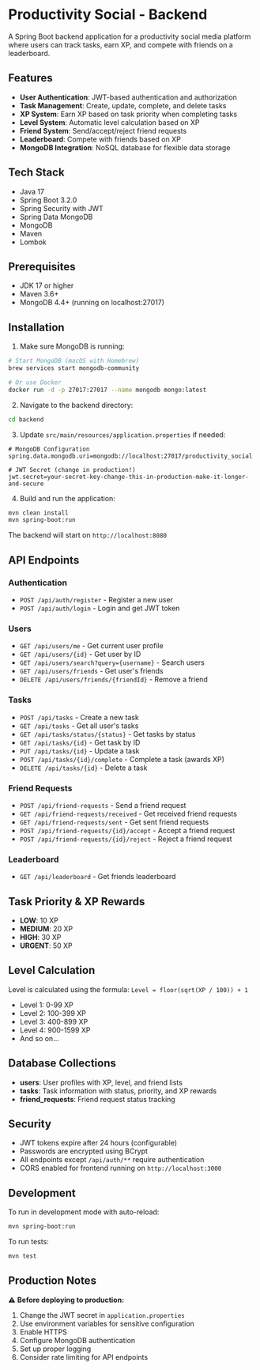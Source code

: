 # Productivity Social - Backend

A Spring Boot backend application for a productivity social media platform where users can track tasks, earn XP, and compete with friends on a leaderboard.

## Features

- **User Authentication**: JWT-based authentication and authorization
- **Task Management**: Create, update, complete, and delete tasks
- **XP System**: Earn XP based on task priority when completing tasks
- **Level System**: Automatic level calculation based on XP
- **Friend System**: Send/accept/reject friend requests
- **Leaderboard**: Compete with friends based on XP
- **MongoDB Integration**: NoSQL database for flexible data storage

## Tech Stack

- Java 17
- Spring Boot 3.2.0
- Spring Security with JWT
- Spring Data MongoDB
- MongoDB
- Maven
- Lombok

## Prerequisites

- JDK 17 or higher
- Maven 3.6+
- MongoDB 4.4+ (running on localhost:27017)

## Installation

1. Make sure MongoDB is running:
```bash
# Start MongoDB (macOS with Homebrew)
brew services start mongodb-community

# Or use Docker
docker run -d -p 27017:27017 --name mongodb mongo:latest
```

2. Navigate to the backend directory:
```bash
cd backend
```

3. Update `src/main/resources/application.properties` if needed:
```properties
# MongoDB Configuration
spring.data.mongodb.uri=mongodb://localhost:27017/productivity_social

# JWT Secret (change in production!)
jwt.secret=your-secret-key-change-this-in-production-make-it-longer-and-secure
```

4. Build and run the application:
```bash
mvn clean install
mvn spring-boot:run
```

The backend will start on `http://localhost:8080`

## API Endpoints

### Authentication
- `POST /api/auth/register` - Register a new user
- `POST /api/auth/login` - Login and get JWT token

### Users
- `GET /api/users/me` - Get current user profile
- `GET /api/users/{id}` - Get user by ID
- `GET /api/users/search?query={username}` - Search users
- `GET /api/users/friends` - Get user's friends
- `DELETE /api/users/friends/{friendId}` - Remove a friend

### Tasks
- `POST /api/tasks` - Create a new task
- `GET /api/tasks` - Get all user's tasks
- `GET /api/tasks/status/{status}` - Get tasks by status
- `GET /api/tasks/{id}` - Get task by ID
- `PUT /api/tasks/{id}` - Update a task
- `POST /api/tasks/{id}/complete` - Complete a task (awards XP)
- `DELETE /api/tasks/{id}` - Delete a task

### Friend Requests
- `POST /api/friend-requests` - Send a friend request
- `GET /api/friend-requests/received` - Get received friend requests
- `GET /api/friend-requests/sent` - Get sent friend requests
- `POST /api/friend-requests/{id}/accept` - Accept a friend request
- `POST /api/friend-requests/{id}/reject` - Reject a friend request

### Leaderboard
- `GET /api/leaderboard` - Get friends leaderboard

## Task Priority & XP Rewards

- **LOW**: 10 XP
- **MEDIUM**: 20 XP
- **HIGH**: 30 XP
- **URGENT**: 50 XP

## Level Calculation

Level is calculated using the formula: `Level = floor(sqrt(XP / 100)) + 1`

- Level 1: 0-99 XP
- Level 2: 100-399 XP
- Level 3: 400-899 XP
- Level 4: 900-1599 XP
- And so on...

## Database Collections

- **users**: User profiles with XP, level, and friend lists
- **tasks**: Task information with status, priority, and XP rewards
- **friend_requests**: Friend request status tracking

## Security

- JWT tokens expire after 24 hours (configurable)
- Passwords are encrypted using BCrypt
- All endpoints except `/api/auth/**` require authentication
- CORS enabled for frontend running on `http://localhost:3000`

## Development

To run in development mode with auto-reload:
```bash
mvn spring-boot:run
```

To run tests:
```bash
mvn test
```

## Production Notes

⚠️ **Before deploying to production:**

1. Change the JWT secret in `application.properties`
2. Use environment variables for sensitive configuration
3. Enable HTTPS
4. Configure MongoDB authentication
5. Set up proper logging
6. Consider rate limiting for API endpoints
